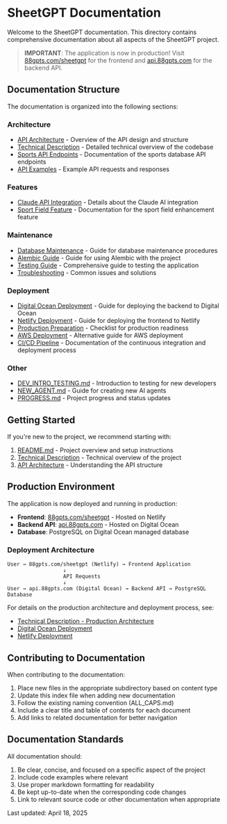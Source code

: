 # SheetGPT Documentation

Welcome to the SheetGPT documentation. This directory contains comprehensive documentation about all aspects of the SheetGPT project.

> **IMPORTANT**: The application is now in production! Visit [88gpts.com/sheetgpt](https://88gpts.com/sheetgpt) for the frontend and [api.88gpts.com](https://api.88gpts.com) for the backend API.

## Documentation Structure

The documentation is organized into the following sections:

### Architecture
- [API Architecture](architecture/API_ARCHITECTURE.md) - Overview of the API design and structure
- [Technical Description](architecture/TECHNICAL_DESCRIPTION.md) - Detailed technical overview of the codebase
- [Sports API Endpoints](architecture/SPORTS_API_ENDPOINTS.md) - Documentation of the sports database API endpoints
- [API Examples](architecture/API_EXAMPLES.md) - Example API requests and responses

### Features
- [Claude API Integration](features/CLAUDE_API_INTEGRATION.md) - Details about the Claude AI integration
- [Sport Field Feature](features/SPORT_FIELD_FEATURE.md) - Documentation for the sport field enhancement feature

### Maintenance
- [Database Maintenance](maintenance/DATABASE_MAINTENANCE.md) - Guide for database maintenance procedures
- [Alembic Guide](maintenance/ALEMBIC_GUIDE.md) - Guide for using Alembic with the project
- [Testing Guide](maintenance/TESTING_GUIDE.md) - Comprehensive guide to testing the application
- [Troubleshooting](maintenance/TROUBLESHOOTING.md) - Common issues and solutions

### Deployment
- [Digital Ocean Deployment](deployment/DIGITAL_OCEAN_DEPLOYMENT.md) - Guide for deploying the backend to Digital Ocean
- [Netlify Deployment](deployment/NETLIFY_DEPLOYMENT_STEPS.md) - Guide for deploying the frontend to Netlify
- [Production Preparation](deployment/PRODUCTION_PREPARATION.md) - Checklist for production readiness
- [AWS Deployment](deployment/AWS_DEPLOYMENT.md) - Alternative guide for AWS deployment
- [CI/CD Pipeline](deployment/CI_CD_PIPELINE.md) - Documentation of the continuous integration and deployment process

### Other
- [DEV_INTRO_TESTING.md](DEV_INTRO_TESTING.md) - Introduction to testing for new developers
- [NEW_AGENT.md](NEW_AGENT.md) - Guide for creating new AI agents
- [PROGRESS.md](PROGRESS.md) - Project progress and status updates

## Getting Started

If you're new to the project, we recommend starting with:

1. [README.md](../README.md) - Project overview and setup instructions
2. [Technical Description](architecture/TECHNICAL_DESCRIPTION.md) - Technical overview of the project
3. [API Architecture](architecture/API_ARCHITECTURE.md) - Understanding the API structure

## Production Environment

The application is now deployed and running in production:

- **Frontend**: [88gpts.com/sheetgpt](https://88gpts.com/sheetgpt) - Hosted on Netlify
- **Backend API**: [api.88gpts.com](https://api.88gpts.com) - Hosted on Digital Ocean
- **Database**: PostgreSQL on Digital Ocean managed database

### Deployment Architecture

```
User → 88gpts.com/sheetgpt (Netlify) → Frontend Application
                  ↓
                  API Requests
                  ↓
User → api.88gpts.com (Digital Ocean) → Backend API → PostgreSQL Database
```

For details on the production architecture and deployment process, see:
- [Technical Description - Production Architecture](architecture/TECHNICAL_DESCRIPTION.md#production-architecture)
- [Digital Ocean Deployment](deployment/DIGITAL_OCEAN_DEPLOYMENT.md)
- [Netlify Deployment](deployment/NETLIFY_DEPLOYMENT_STEPS.md)

## Contributing to Documentation

When contributing to the documentation:

1. Place new files in the appropriate subdirectory based on content type
2. Update this index file when adding new documentation
3. Follow the existing naming convention (ALL_CAPS.md)
4. Include a clear title and table of contents for each document
5. Add links to related documentation for better navigation

## Documentation Standards

All documentation should:

1. Be clear, concise, and focused on a specific aspect of the project
2. Include code examples where relevant
3. Use proper markdown formatting for readability
4. Be kept up-to-date when the corresponding code changes
5. Link to relevant source code or other documentation when appropriate

Last updated: April 18, 2025